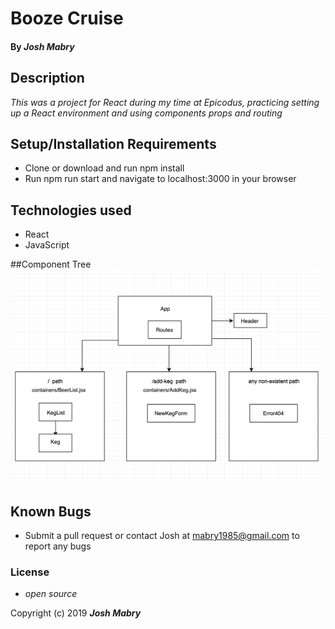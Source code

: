 # Booze Cruise

#### By _**Josh Mabry**_

## Description

_This was a project for React during my time at Epicodus, practicing setting up a React environment and using components props and routing_

## Setup/Installation Requirements

* Clone or download and run npm install
* Run npm run start and navigate to localhost:3000 in your browser

## Technologies used
* React
* JavaScript

##Component Tree
![Component Tree](./Component-Tree.png)

## Known Bugs
* Submit a pull request or contact Josh at mabry1985@gmail.com to report any bugs

### License

* _open source_

Copyright (c) 2019 **_Josh Mabry_**
